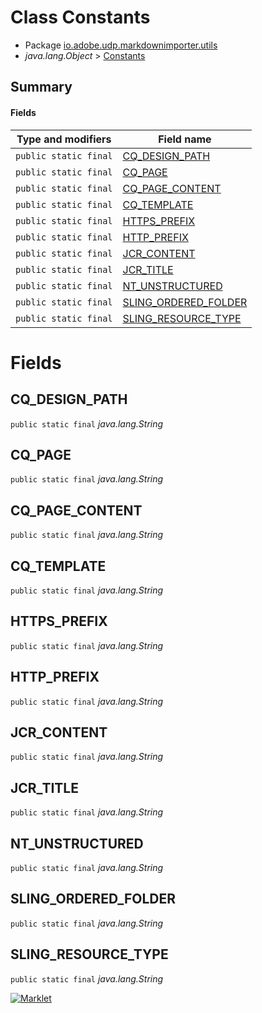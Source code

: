 # Class Constants

* Package [io.adobe.udp.markdownimporter.utils](README.html)
* *java.lang.Object* > [Constants](Constants.html)




## Summary
#### Fields
| Type and modifiers | Field name |
| --- | --- |
| `public static final` | [CQ_DESIGN_PATH](#cq_design_path) |
| `public static final` | [CQ_PAGE](#cq_page) |
| `public static final` | [CQ_PAGE_CONTENT](#cq_page_content) |
| `public static final` | [CQ_TEMPLATE](#cq_template) |
| `public static final` | [HTTPS_PREFIX](#https_prefix) |
| `public static final` | [HTTP_PREFIX](#http_prefix) |
| `public static final` | [JCR_CONTENT](#jcr_content) |
| `public static final` | [JCR_TITLE](#jcr_title) |
| `public static final` | [NT_UNSTRUCTURED](#nt_unstructured) |
| `public static final` | [SLING_ORDERED_FOLDER](#sling_ordered_folder) |
| `public static final` | [SLING_RESOURCE_TYPE](#sling_resource_type) |



# Fields
## CQ_DESIGN_PATH
`public static final` *java.lang.String*




## CQ_PAGE
`public static final` *java.lang.String*




## CQ_PAGE_CONTENT
`public static final` *java.lang.String*




## CQ_TEMPLATE
`public static final` *java.lang.String*




## HTTPS_PREFIX
`public static final` *java.lang.String*




## HTTP_PREFIX
`public static final` *java.lang.String*




## JCR_CONTENT
`public static final` *java.lang.String*




## JCR_TITLE
`public static final` *java.lang.String*




## NT_UNSTRUCTURED
`public static final` *java.lang.String*




## SLING_ORDERED_FOLDER
`public static final` *java.lang.String*




## SLING_RESOURCE_TYPE
`public static final` *java.lang.String*





[![Marklet](https://img.shields.io/badge/Generated%20by-Marklet-green.svg)](https://github.com/Faylixe/marklet)